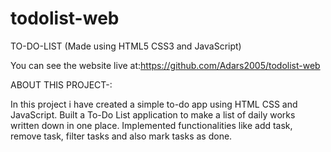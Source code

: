 # todolist-web
TO-DO-LIST (Made using HTML5 CSS3 and JavaScript)

You can see the website live at:https://github.com/Adars2005/todolist-web

ABOUT THIS PROJECT-:

In this project i have created a simple to-do app using HTML CSS and JavaScript.
Built a To-Do List application to make a list of daily works written down in one place.
Implemented functionalities like add task, remove task, filter tasks and also mark tasks as done.
